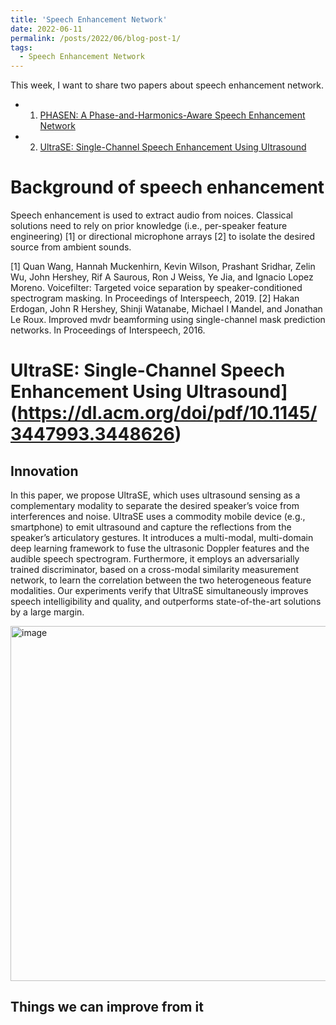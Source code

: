 ```yaml
---
title: 'Speech Enhancement Network'
date: 2022-06-11
permalink: /posts/2022/06/blog-post-1/
tags:
  - Speech Enhancement Network
---
```


This week, I want to share two papers about speech enhancement network.
- 1. [PHASEN: A Phase-and-Harmonics-Aware Speech Enhancement Network](https://arxiv.org/pdf/1911.04697.pdf)
- 2. [UltraSE: Single-Channel Speech Enhancement Using Ultrasound](https://dl.acm.org/doi/pdf/10.1145/3447993.3448626)

# Background of speech enhancement
Speech enhancement is used to extract audio from noices. Classical solutions need to rely on prior knowledge (i.e., per-speaker feature engineering) [1] or directional microphone arrays [2] to isolate the desired source from ambient sounds.

[1] Quan Wang, Hannah Muckenhirn, Kevin Wilson, Prashant Sridhar, Zelin Wu, John Hershey, Rif A Saurous, Ron J Weiss, Ye Jia, and Ignacio Lopez Moreno. Voicefilter: Targeted voice separation by speaker-conditioned spectrogram masking. In Proceedings of Interspeech, 2019.
[2] Hakan Erdogan, John R Hershey, Shinji Watanabe, Michael I Mandel, and Jonathan Le Roux. Improved mvdr beamforming using single-channel mask prediction networks. In Proceedings of Interspeech, 2016. 

# UltraSE: Single-Channel Speech Enhancement Using Ultrasound](https://dl.acm.org/doi/pdf/10.1145/3447993.3448626)

## Innovation

In this paper, we propose UltraSE, which uses ultrasound sensing as a complementary modality to separate the desired speaker’s voice from interferences and noise. UltraSE uses a commodity mobile device (e.g., smartphone) to emit ultrasound and capture the reflections from the speaker’s articulatory gestures. It introduces a multi-modal, multi-domain deep learning framework to fuse the ultrasonic Doppler features and the audible speech spectrogram. Furthermore, it employs an adversarially trained discriminator, based on a cross-modal similarity measurement network, to learn the correlation between the two heterogeneous feature modalities. Our experiments verify that UltraSE simultaneously improves speech intelligibility and quality, and outperforms state-of-the-art solutions by a large margin.

<img width="568" alt="image" src="https://user-images.githubusercontent.com/44923423/178215126-a39068f8-8c78-454d-aced-5ae6f09da373.png">

## Things we can improve from it


